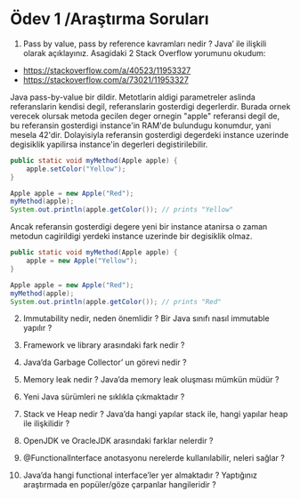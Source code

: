 # Ödev 1 /Araştırma Soruları

1. Pass by value, pass by reference kavramları nedir ? Java’ ile ilişkili olarak açıklayınız.
Asagidaki 2 Stack Overflow yorumunu okudum:
- https://stackoverflow.com/a/40523/11953327
- https://stackoverflow.com/a/73021/11953327

Java pass-by-value bir dildir. Metotlarin aldigi parametreler aslinda referanslarin kendisi degil,
referanslarin gosterdigi degerlerdir. Burada ornek verecek olursak metoda gecilen deger ornegin "apple" referansi degil de, bu referansin gosterdigi instance'in RAM'de bulundugu konumdur, yani mesela 42'dir. Dolayisiyla referansin gosterdigi degerdeki instance uzerinde degisiklik yapilirsa instance'in degerleri degistirilebilir.
```java
public static void myMethod(Apple apple) {
    apple.setColor("Yellow");
}

Apple apple = new Apple("Red");
myMethod(apple);
System.out.println(apple.getColor()); // prints "Yellow"
```
Ancak referansin gosterdigi degere yeni bir instance atanirsa o zaman metodun cagirildigi yerdeki instance uzerinde bir degisiklik olmaz.
```java
public static void myMethod(Apple apple) {
    apple = new Apple("Yellow");
}

Apple apple = new Apple("Red");
myMethod(apple);
System.out.println(apple.getColor()); // prints "Red"
```

2. Immutability nedir, neden önemlidir ? Bir Java sınıfı nasıl immutable yapılır ?

3. Framework ve library arasındaki fark nedir ?

4. Java’da Garbage Collector’ un görevi nedir ?

5. Memory leak nedir ? Java’da memory leak oluşması mümkün müdür ?

6. Yeni Java sürümleri ne sıklıkla çıkmaktadır ?

7. Stack ve Heap nedir ? Java’da hangi yapılar stack ile, hangi yapılar heap ile ilişkilidir ?

8. OpenJDK ve OracleJDK arasındaki farklar nelerdir ?

9. @FunctionalInterface anotasyonu nerelerde kullanılabilir, neleri sağlar ?

10. Java’da hangi functional interface’ler yer almaktadır ? Yaptığınız araştırmada en popüler/göze çarpanlar hangileridir ?
